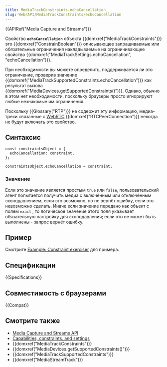 ```yaml
---
title: MediaTrackConstraints.echoCancellation
slug: Web/API/MediaTrackConstraints/echoCancellation
---
```


{{APIRef("Media Capture and Streams")}}

Свойство **`echoCancellation`** объекта {{domxref("MediaTrackConstraints")}} это {{domxref("ConstrainBoolean")}} описывающее запрашиваемые или обязательные ограничения накладываемые на ограничивающее свойство {{domxref("MediaTrackSettings.echoCancellation", "echoCancellation")}}.

При необходимости вы можете определить, поддерживается ли это ограничение, проверив значение {{domxref("MediaTrackSupportedConstraints.echoCancellation")}} как результат вызова {{domxref("MediaDevices.getSupportedConstraints()")}}. Однако, обычно в этом нет необходимости, поскольку браузеры просто игнорируют любые незнакомые им ограничения.

Поскольку {{Glossary("RTP")}} не содержит эту информацию, медиа-треки связанные с [WebRTC](/ru/docs/Web/API/WebRTC_API) {{domxref("RTCPeerConnection")}} некогда не будут включать это свойство.

## Синтаксис

```
const constraintsObject = {
  echoCancellation: constraint,
};

constraintsObject.echoCancellation = constraint;
```

### Значение

Если это значение является простым `true` или `false`, пользовательский агент попытается получить медиа с включённым или отключённым эхоподавлением, если это возможно, но не вернёт ошибку, если это невозможно сделать. Иначе если значение передано как объект с полем `exact` , то логическое значение этого поля указывает обязательную настройку для эхоподавления; если это не может быть выполнены - запрос вернёт ошибку.

## Пример

Смотрите [Example: Constraint exerciser](/ru/docs/Web/API/Media_Capture_and_Streams_API/Constraints#example_constraint_exerciser) для примера.

## Спецификации

{{Specifications}}

## Совместимость с браузерами

{{Compat}}

## Смотрите также

- [Media Capture and Streams API](/ru/docs/Web/API/Media_Streams_API)
- [Capabilities, constraints, and settings](/ru/docs/Web/API/Media_Streams_API/Constraints)
- {{domxref("MediaTrackConstraints")}}
- {{domxref("MediaDevices.getSupportedConstraints()")}}
- {{domxref("MediaTrackSupportedConstraints")}}
- {{domxref("MediaStreamTrack")}}
